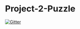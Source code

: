 # Project-2-Puzzle

[![Gitter](https://badges.gitter.im/Join%20Chat.svg)](https://gitter.im/haydentwestbrook/Project-2-Puzzle?utm_source=badge&utm_medium=badge&utm_campaign=pr-badge&utm_content=badge)